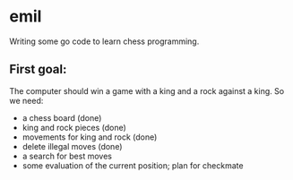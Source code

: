emil
====

Writing some go code to learn chess programming.

First goal:
-----------

The computer should win a game with a king and a rock against a king.
So we need:
- a chess board (done)
- king and rock pieces (done)
- movements for king and rock (done)
- delete illegal moves (done)
- a search for best moves
- some evaluation of the current position; plan for checkmate

